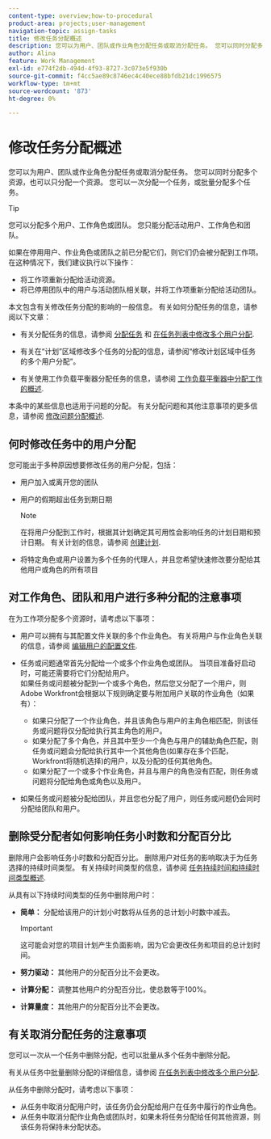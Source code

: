 ```yaml
---
content-type: overview;how-to-procedural
product-area: projects;user-management
navigation-topic: assign-tasks
title: 修改任务分配概述
description: 您可以为用户、团队或作业角色分配任务或取消分配任务。 您可以同时分配多个资源，也可以只分配一个资源。 您可以一次分配一个任务，或批量分配多个任务。
author: Alina
feature: Work Management
exl-id: e774f2db-494d-4f93-8727-3c073e5f930b
source-git-commit: f4cc5ae89c8746ec4c40ece88bfdb21dc1996575
workflow-type: tm+mt
source-wordcount: '873'
ht-degree: 0%

---
```


# 修改任务分配概述

您可以为用户、团队或作业角色分配任务或取消分配任务。 您可以同时分配多个资源，也可以只分配一个资源。 您可以一次分配一个任务，或批量分配多个任务。

>[!TIP]
>
>您可以分配多个用户、工作角色或团队。 您只能分配活动用户、工作角色和团队。
>
>如果在停用用户、作业角色或团队之前已分配它们，则它们仍会被分配到工作项。 在这种情况下，我们建议执行以下操作：
>
>* 将工作项重新分配给活动资源。
>* 将已停用团队中的用户与活动团队相关联，并将工作项重新分配给活动团队。
>


本文包含有关修改任务分配的影响的一般信息。 有关如何分配任务的信息，请参阅以下文章：

* 有关分配任务的信息，请参阅 [分配任务](../../../manage-work/tasks/assign-tasks/assign-tasks.md) 和 [在任务列表中修改多个用户分配](../../../manage-work/tasks/assign-tasks/modify-multiple-assignments-in-task-list.md).

* 有关在“计划”区域修改多个任务的分配的信息，请参阅“修改计划区域中任务的多个用户分配”。
* 有关使用工作负载平衡器分配任务的信息，请参阅 [工作负载平衡器中分配工作的概述](../../../resource-mgmt/workload-balancer/assign-work-in-workload-balancer.md).

本条中的某些信息也适用于问题的分配。 有关分配问题和其他注意事项的更多信息，请参阅 [修改问题分配概述](../../../manage-work/issues/manage-issues/modify-issue-assignments-overview.md).

## 何时修改任务中的用户分配

您可能出于多种原因想要修改任务的用户分配，包括：

* 用户加入或离开您的团队
* 用户的假期超出任务到期日期

   >[!NOTE]
   >
   >在将用户分配到工作时，根据其计划确定其可用性会影响任务的计划日期和预计日期。 有关计划的信息，请参阅 [创建计划](../../../administration-and-setup/set-up-workfront/configure-timesheets-schedules/create-schedules.md).

* 将特定角色或用户设置为多个任务的代理人，并且您希望快速修改要分配给其他用户或角色的所有项目

## 对工作角色、团队和用户进行多种分配的注意事项

在为工作项分配多个资源时，请考虑以下事项：

* 用户可以拥有与其配置文件关联的多个作业角色。 有关将用户与作业角色关联的信息，请参阅 [编辑用户的配置文件](../../../administration-and-setup/add-users/create-and-manage-users/edit-a-users-profile.md).

* 任务或问题通常首先分配给一个或多个作业角色或团队。 当项目准备好启动时，可能还需要将它们分配给用户。\
   如果任务或问题被分配到一个或多个角色，然后您又分配了一个用户，则Adobe Workfront会根据以下规则确定要与附加用户关联的作业角色（如果有）：

   * 如果只分配了一个作业角色，并且该角色与用户的主角色相匹配，则该任务或问题将仅分配给执行其主角色的用户。
   * 如果分配了多个角色，并且其中至少一个角色与用户的辅助角色匹配，则任务或问题会分配给执行其中一个其他角色(如果存在多个匹配，Workfront将随机选择)的用户，以及分配的任何其他角色。
   * 如果分配了一个或多个作业角色，并且与用户的角色没有匹配，则任务或问题将分配给角色或角色以及用户。

* 如果任务或问题被分配给团队，并且您也分配了用户，则任务或问题仍会同时分配给团队和用户。

## 删除受分配者如何影响任务小时数和分配百分比

删除用户会影响任务小时数和分配百分比。 删除用户对任务的影响取决于为任务选择的持续时间类型。 有关持续时间类型的信息，请参阅 [任务持续时间和持续时间类型概述](../../../manage-work/tasks/taskdurtn/task-duration-and-duration-type.md).

从具有以下持续时间类型的任务中删除用户时：

* **简单：** 分配给该用户的计划小时数将从任务的总计划小时数中减去。

   >[!IMPORTANT]
   >
   >这可能会对您的项目计划产生负面影响，因为它会更改任务和项目的总计划时间。

* **努力驱动：** 其他用户的分配百分比不会更改。
* **计算分配：** 调整其他用户的分配百分比，使总数等于100%。
* **计算量度：** 其他用户的分配百分比不会更改。

## 有关取消分配任务的注意事项

您可以一次从一个任务中删除分配，也可以批量从多个任务中删除分配。

有关从任务中批量删除分配的详细信息，请参阅 [在任务列表中修改多个用户分配](../../../manage-work/tasks/assign-tasks/modify-multiple-assignments-in-task-list.md).

从任务中删除分配时，请考虑以下事项：

* 从任务中取消分配用户时，该任务仍会分配给用户在任务中履行的作业角色。
* 从任务中取消分配作业角色或团队时，如果未将任务分配给任何其他资源，则该任务将保持未分配状态。
